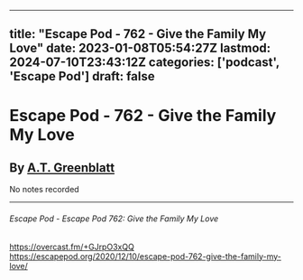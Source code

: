 
---
title: "Escape Pod - 762 - Give the Family My Love"
date: 2023-01-08T05:54:27Z
lastmod: 2024-07-10T23:43:12Z
categories: ['podcast', 'Escape Pod']
draft: false
---


# Escape Pod - 762 - Give the Family My Love
## By [A.T. Greenblatt](https://escapepod.org/people/a-t-greenblatt/)

No notes recorded

- - -
###### Escape Pod - Escape Pod 762: Give the Family My Love

https://overcast.fm/+GJrpO3xQQ  
https://escapepod.org/2020/12/10/escape-pod-762-give-the-family-my-love/

<!-- #public #podcast #Escape Pod# -->

<!-- {BearID:61C94E99-A59F-44E5-A017-83727AE0B962-28016-00002D97CEA5E7E7} -->
